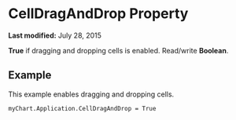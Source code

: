 
# CellDragAndDrop Property

 **Last modified:** July 28, 2015

 **True** if dragging and dropping cells is enabled. Read/write **Boolean**.

## Example

This example enables dragging and dropping cells.


```
myChart.Application.CellDragAndDrop = True
```

